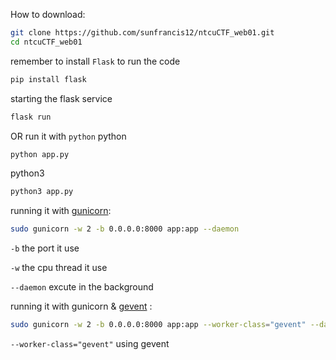 How to download:
```bash
git clone https://github.com/sunfrancis12/ntcuCTF_web01.git
cd ntcuCTF_web01
```
remember to install `Flask` to run the code
```bash
pip install flask
```
starting the flask service
```bash
flask run
```
OR run it with `python` 
python 
```bash
python app.py
```
python3
```bash
python3 app.py
```

running it with [gunicorn](https://gunicorn.org/):
```bash
sudo gunicorn -w 2 -b 0.0.0.0:8000 app:app --daemon
```
`-b` the port it use

`-w` the cpu thread it use

`--daemon` excute in the background

running it with gunicorn & [gevent](https://www.gevent.org/) :
```bash
sudo gunicorn -w 2 -b 0.0.0.0:8000 app:app --worker-class="gevent" --daemon
```
`--worker-class="gevent"` using gevent
